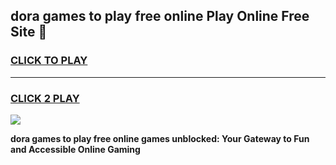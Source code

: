 
## dora games to play free online Play Online Free Site 👋
<h3>
<a href="https://download.freeplayer.one?title=dora_games_to_play_free_online&ref=21F">CLICK TO PLAY</a></h3>
<hr>

<h3>
<a href="https://download.freeplayer.one?title=dora_games_to_play_free_online&ref=21F">CLICK 2 PLAY</a>
  
</h3>

<a href="https://download.freeplayer.one?title=dora_games_to_play_free_online&ref=21F"><img src="https://cdnb.artstation.com/p/assets/images/images/032/539/853/original/anto-thomas-button-gif.gif"></a>


**dora games to play free online games unblocked: Your Gateway to Fun and Accessible Online Gaming**
